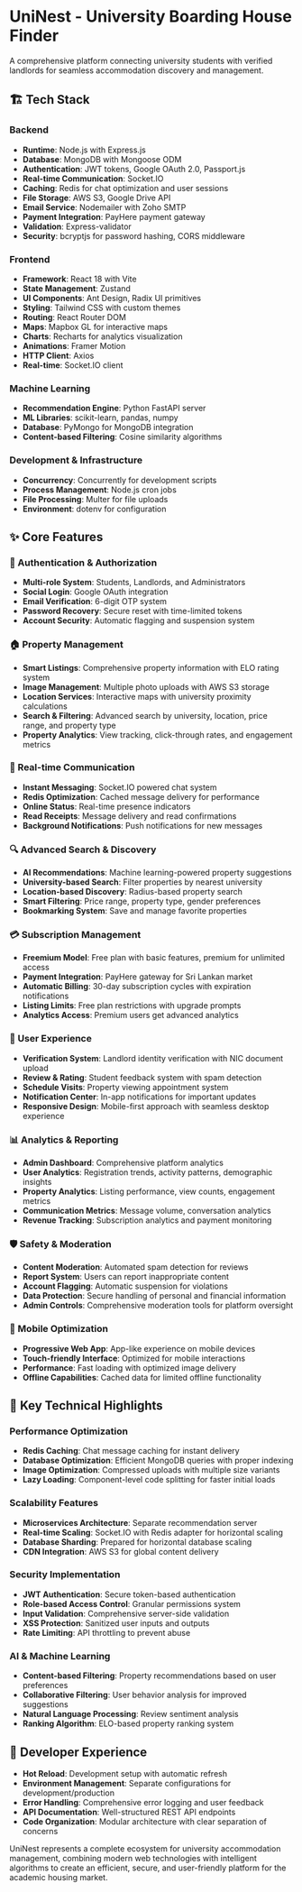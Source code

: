 # UniNest - University Boarding House Finder

A comprehensive platform connecting university students with verified landlords for seamless accommodation discovery and management.

## 🏗️ Tech Stack

### Backend

- **Runtime**: Node.js with Express.js
- **Database**: MongoDB with Mongoose ODM
- **Authentication**: JWT tokens, Google OAuth 2.0, Passport.js
- **Real-time Communication**: Socket.IO
- **Caching**: Redis for chat optimization and user sessions
- **File Storage**: AWS S3, Google Drive API
- **Email Service**: Nodemailer with Zoho SMTP
- **Payment Integration**: PayHere payment gateway
- **Validation**: Express-validator
- **Security**: bcryptjs for password hashing, CORS middleware

### Frontend

- **Framework**: React 18 with Vite
- **State Management**: Zustand
- **UI Components**: Ant Design, Radix UI primitives
- **Styling**: Tailwind CSS with custom themes
- **Routing**: React Router DOM
- **Maps**: Mapbox GL for interactive maps
- **Charts**: Recharts for analytics visualization
- **Animations**: Framer Motion
- **HTTP Client**: Axios
- **Real-time**: Socket.IO client

### Machine Learning

- **Recommendation Engine**: Python FastAPI server
- **ML Libraries**: scikit-learn, pandas, numpy
- **Database**: PyMongo for MongoDB integration
- **Content-based Filtering**: Cosine similarity algorithms

### Development & Infrastructure

- **Concurrency**: Concurrently for development scripts
- **Process Management**: Node.js cron jobs
- **File Processing**: Multer for file uploads
- **Environment**: dotenv for configuration

## ✨ Core Features

### 🔐 Authentication & Authorization

- **Multi-role System**: Students, Landlords, and Administrators
- **Social Login**: Google OAuth integration
- **Email Verification**: 6-digit OTP system
- **Password Recovery**: Secure reset with time-limited tokens
- **Account Security**: Automatic flagging and suspension system

### 🏠 Property Management

- **Smart Listings**: Comprehensive property information with ELO rating system
- **Image Management**: Multiple photo uploads with AWS S3 storage
- **Location Services**: Interactive maps with university proximity calculations
- **Search & Filtering**: Advanced search by university, location, price range, and property type
- **Property Analytics**: View tracking, click-through rates, and engagement metrics

### 💬 Real-time Communication

- **Instant Messaging**: Socket.IO powered chat system
- **Redis Optimization**: Cached message delivery for performance
- **Online Status**: Real-time presence indicators
- **Read Receipts**: Message delivery and read confirmations
- **Background Notifications**: Push notifications for new messages

### 🔍 Advanced Search & Discovery

- **AI Recommendations**: Machine learning-powered property suggestions
- **University-based Search**: Filter properties by nearest university
- **Location-based Discovery**: Radius-based property search
- **Smart Filtering**: Price range, property type, gender preferences
- **Bookmarking System**: Save and manage favorite properties

### 💳 Subscription Management

- **Freemium Model**: Free plan with basic features, premium for unlimited access
- **Payment Integration**: PayHere gateway for Sri Lankan market
- **Automatic Billing**: 30-day subscription cycles with expiration notifications
- **Listing Limits**: Free plan restrictions with upgrade prompts
- **Analytics Access**: Premium users get advanced analytics

### 👥 User Experience

- **Verification System**: Landlord identity verification with NIC document upload
- **Review & Rating**: Student feedback system with spam detection
- **Schedule Visits**: Property viewing appointment system
- **Notification Center**: In-app notifications for important updates
- **Responsive Design**: Mobile-first approach with seamless desktop experience

### 📊 Analytics & Reporting

- **Admin Dashboard**: Comprehensive platform analytics
- **User Analytics**: Registration trends, activity patterns, demographic insights
- **Property Analytics**: Listing performance, view counts, engagement metrics
- **Communication Metrics**: Message volume, conversation analytics
- **Revenue Tracking**: Subscription analytics and payment monitoring

### 🛡️ Safety & Moderation

- **Content Moderation**: Automated spam detection for reviews
- **Report System**: Users can report inappropriate content
- **Account Flagging**: Automatic suspension for violations
- **Data Protection**: Secure handling of personal and financial information
- **Admin Controls**: Comprehensive moderation tools for platform oversight

### 📱 Mobile Optimization

- **Progressive Web App**: App-like experience on mobile devices
- **Touch-friendly Interface**: Optimized for mobile interactions
- **Performance**: Fast loading with optimized image delivery
- **Offline Capabilities**: Cached data for limited offline functionality

## 🎯 Key Technical Highlights

### Performance Optimization

- **Redis Caching**: Chat message caching for instant delivery
- **Database Optimization**: Efficient MongoDB queries with proper indexing
- **Image Optimization**: Compressed uploads with multiple size variants
- **Lazy Loading**: Component-level code splitting for faster initial loads

### Scalability Features

- **Microservices Architecture**: Separate recommendation server
- **Real-time Scaling**: Socket.IO with Redis adapter for horizontal scaling
- **Database Sharding**: Prepared for horizontal database scaling
- **CDN Integration**: AWS S3 for global content delivery

### Security Implementation

- **JWT Authentication**: Secure token-based authentication
- **Role-based Access Control**: Granular permissions system
- **Input Validation**: Comprehensive server-side validation
- **XSS Protection**: Sanitized user inputs and outputs
- **Rate Limiting**: API throttling to prevent abuse

### AI & Machine Learning

- **Content-based Filtering**: Property recommendations based on user preferences
- **Collaborative Filtering**: User behavior analysis for improved suggestions
- **Natural Language Processing**: Review sentiment analysis
- **Ranking Algorithm**: ELO-based property ranking system

## 🚀 Developer Experience

- **Hot Reload**: Development setup with automatic refresh
- **Environment Management**: Separate configurations for development/production
- **Error Handling**: Comprehensive error logging and user feedback
- **API Documentation**: Well-structured REST API endpoints
- **Code Organization**: Modular architecture with clear separation of concerns

UniNest represents a complete ecosystem for university accommodation management, combining modern web technologies with intelligent algorithms to create an efficient, secure, and user-friendly platform for the academic housing market.
